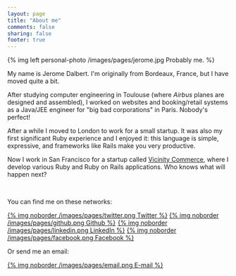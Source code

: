 ```yaml
---
layout: page
title: "About me"
comments: false
sharing: false
footer: true
---
```


{% img left personal-photo /images/pages/jerome.jpg Probably me. %}

My name is Jerome Dalbert. I'm originally from Bordeaux, France, but I have
moved quite a bit.

After studying computer engineering in Toulouse (where _Airbus_ planes are
designed and assembled), I worked on websites and booking/retail systems as a
Java/JEE engineer for "big bad corporations" in Paris. Nobody's perfect!

After a while I moved to London to work for a small startup. It was
also my first significant Ruby experience and I enjoyed it: this language
is simple, expressive, and frameworks like Rails make you very productive.

Now I work in San Francisco for a startup called <a href="http://vicinitycommerce.com" target="_blank">Vicinity Commerce</a>,
where I develop various Ruby and Ruby on Rails applications. Who knows what will happen next?

<div class="clear"></div>
<br/>

You can find me on these networks:

<a href="http://twitter.com/jeromedalbert" target="_blank">{% img noborder /images/pages/twitter.png Twitter %}</img></a>
<a href="https://github.com/jeromedalbert" target="_blank">{% img noborder /images/pages/github.png Github %}</img></a>
<a href="http://www.linkedin.com/in/jeromedalbert" target="_blank" style="margin-left: 1px">{% img noborder /images/pages/linkedin.png LinkedIn %}</img></a>
<a href="http://www.facebook.com/jerome.dalbert" target="_blank">{% img noborder /images/pages/facebook.png Facebook %}</img></a>

Or send me an email:

<a href="mailto:jerome.dalbert@gmail.com" target="_blank">{% img noborder /images/pages/email.png E-mail %}</img></a>
